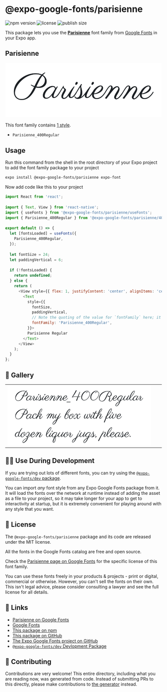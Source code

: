 # @expo-google-fonts/parisienne

![npm version](https://flat.badgen.net/npm/v/@expo-google-fonts/parisienne)
![license](https://flat.badgen.net/github/license/expo/google-fonts)
![publish size](https://flat.badgen.net/packagephobia/install/@expo-google-fonts/parisienne)

This package lets you use the [**Parisienne**](https://fonts.google.com/specimen/Parisienne) font family from [Google Fonts](https://fonts.google.com/) in your Expo app.

## Parisienne

![Parisienne](./font-family.png)

This font family contains [1 style](#-gallery).

- `Parisienne_400Regular`

## Usage

Run this command from the shell in the root directory of your Expo project to add the font family package to your project
```sh
expo install @expo-google-fonts/parisienne expo-font
```

Now add code like this to your project
```js
import React from 'react';

import { Text, View } from 'react-native';
import { useFonts } from '@expo-google-fonts/parisienne/useFonts';
import { Parisienne_400Regular } from '@expo-google-fonts/parisienne/400Regular';

export default () => {
  let [fontsLoaded] = useFonts({
    Parisienne_400Regular,
  });

  let fontSize = 24;
  let paddingVertical = 6;

  if (!fontsLoaded) {
    return undefined;
  } else {
    return (
      <View style={{ flex: 1, justifyContent: 'center', alignItems: 'center' }}>
        <Text
          style={{
            fontSize,
            paddingVertical,
            // Note the quoting of the value for `fontFamily` here; it expects a string!
            fontFamily: 'Parisienne_400Regular',
          }}>
          Parisienne Regular
        </Text>
      </View>
    );
  }
};

```

## 🔡 Gallery


||||
|-|-|-|
|![Parisienne_400Regular](.//400Regular/Parisienne_400Regular.ttf.png)||||


## 👩‍💻 Use During Development

If you are trying out lots of different fonts, you can try using the [`@expo-google-fonts/dev` package](https://github.com/expo/google-fonts/tree/master/font-packages/dev#readme).

You can import *any* font style from any Expo Google Fonts package from it. It will load the fonts
over the network at runtime instead of adding the asset as a file to your project, so it may take longer
for your app to get to interactivity at startup, but it is extremely convenient
for playing around with any style that you want.

## 📖 License

The `@expo-google-fonts/parisienne` package and its code are released under the MIT license.

All the fonts in the Google Fonts catalog are free and open source.

Check the [Parisienne page on Google Fonts](https://fonts.google.com/specimen/Parisienne) for the specific license of this font family.

You can use these fonts freely in your products & projects - print or digital, commercial or otherwise. However, you can't sell the fonts on their own. This isn't legal advice, please consider consulting a lawyer and see the full license for all details.

## 🔗 Links

- [Parisienne on Google Fonts](https://fonts.google.com/specimen/Parisienne)
- [Google Fonts](https://fonts.google.com/)
- [This package on npm](https://www.npmjs.com/package/@expo-google-fonts/parisienne)
- [This package on GitHub](https://github.com/expo/google-fonts/tree/master/font-packages/parisienne)
- [The Expo Google Fonts project on GitHub](https://github.com/expo/google-fonts)
- [`@expo-google-fonts/dev` Devlopment Package](https://github.com/expo/google-fonts/tree/master/font-packages/dev)

## 🤝 Contributing

Contributions are very welcome! This entire directory, including what you are reading now, was generated from code. Instead of submitting PRs to this directly, please make contributions to [the generator](https://github.com/expo/google-fonts/tree/master/packages/generator) instead.
